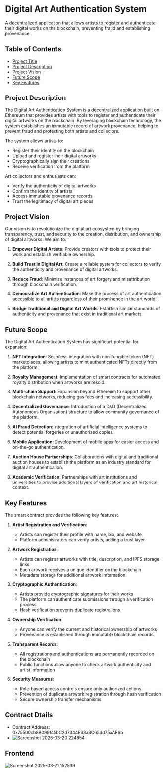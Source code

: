 # Digital Art Authentication System

A decentralized application that allows artists to register and authenticate their digital works on the blockchain, preventing fraud and establishing provenance.

## Table of Contents
- [Project Title](#digital-art-authentication-system)
- [Project Description](#project-description)
- [Project Vision](#project-vision)
- [Future Scope](#future-scope)
- [Key Features](#key-features)

## Project Description

The Digital Art Authentication System is a decentralized application built on Ethereum that provides artists with tools to register and authenticate their digital artworks on the blockchain. By leveraging blockchain technology, the system establishes an immutable record of artwork provenance, helping to prevent fraud and protecting both artists and collectors.

The system allows artists to:
- Register their identity on the blockchain
- Upload and register their digital artworks
- Cryptographically sign their creations
- Receive verification from the platform

Art collectors and enthusiasts can:
- Verify the authenticity of digital artworks
- Confirm the identity of artists
- Access immutable provenance records
- Trust the legitimacy of digital art pieces

## Project Vision

Our vision is to revolutionize the digital art ecosystem by bringing transparency, trust, and security to the creation, distribution, and ownership of digital artworks. We aim to:

1. **Empower Digital Artists**: Provide creators with tools to protect their work and establish verifiable ownership.

2. **Build Trust in Digital Art**: Create a reliable system for collectors to verify the authenticity and provenance of digital artworks.

3. **Reduce Fraud**: Minimize instances of art forgery and misattribution through blockchain verification.

4. **Democratize Art Authentication**: Make the process of art authentication accessible to all artists regardless of their prominence in the art world.

5. **Bridge Traditional and Digital Art Worlds**: Establish similar standards of authenticity and provenance that exist in traditional art markets.

## Future Scope

The Digital Art Authentication System has significant potential for expansion:

1. **NFT Integration**: Seamless integration with non-fungible token (NFT) marketplaces, allowing artists to mint authenticated NFTs directly from the platform.

2. **Royalty Management**: Implementation of smart contracts for automated royalty distribution when artworks are resold.

3. **Multi-chain Support**: Expansion beyond Ethereum to support other blockchain networks, reducing gas fees and increasing accessibility.

4. **Decentralized Governance**: Introduction of a DAO (Decentralized Autonomous Organization) structure to allow community governance of the platform.

5. **AI Fraud Detection**: Integration of artificial intelligence systems to detect potential forgeries or unauthorized copies.

6. **Mobile Application**: Development of mobile apps for easier access and on-the-go authentication.

7. **Auction House Partnerships**: Collaborations with digital and traditional auction houses to establish the platform as an industry standard for digital art authentication.

8. **Academic Verification**: Partnerships with art institutions and universities to provide additional layers of verification and art historical context.

## Key Features

The smart contract provides the following key features:

1. **Artist Registration and Verification**:
   - Artists can register their profile with name, bio, and website
   - Platform administrators can verify artists, adding a trust layer

2. **Artwork Registration**:
   - Artists can register artworks with title, description, and IPFS storage links
   - Each artwork receives a unique identifier on the blockchain
   - Metadata storage for additional artwork information

3. **Cryptographic Authentication**:
   - Artists provide cryptographic signatures for their works
   - The platform can authenticate submissions through a verification process
   - Hash verification prevents duplicate registrations

4. **Ownership Verification**:
   - Anyone can verify the current and historical ownership of artworks
   - Provenance is established through immutable blockchain records

5. **Transparent Records**:
   - All registrations and authentications are permanently recorded on the blockchain
   - Public functions allow anyone to check artwork authenticity and artist information

6. **Security Measures**:
   - Role-based access controls ensure only authorized actions
   - Prevention of duplicate artwork registration through hash verification
   - Secure ownership transfer mechanisms

## Contract Dtails
- Contract Address: 0x75500cb8B099f45bC2d7344E33a3C65dd75aAE6b
- ![Screenshot 2025-03-20 224854](https://github.com/user-attachments/assets/0cf6c9c2-baae-4322-a6f0-03364c3043e9)

## Frontend
![Screenshot 2025-03-21 152539](https://github.com/user-attachments/assets/066ffc96-679d-4bab-a238-ad1dcc6bea9b)
